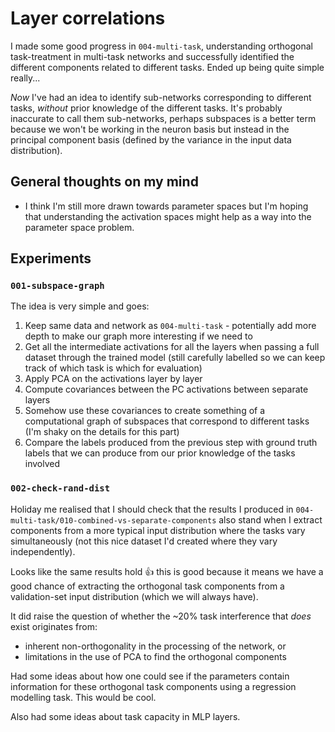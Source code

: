 # Layer correlations

I made some good progress in `004-multi-task`, understanding orthogonal task-treatment in multi-task networks and successfully identified the different components related to different tasks. Ended up being quite simple really...

_Now_ I've had an idea to identify sub-networks corresponding to different tasks, _without_ prior knowledge of the different tasks. It's probably inaccurate to call them sub-networks, perhaps subspaces is a better term because we won't be working in the neuron basis but instead in the principal component basis (defined by the variance in the input data distribution).

## General thoughts on my mind

- I think I'm still more drawn towards parameter spaces but I'm hoping that understanding the activation spaces might help as a way into the parameter space problem.

## Experiments

### `001-subspace-graph`

The idea is very simple and goes:

1. Keep same data and network as `004-multi-task` - potentially add more depth to make our graph more interesting if we need to
1. Get all the intermediate activations for all the layers when passing a full dataset through the trained model (still carefully labelled so we can keep track of which task is which for evaluation)
1. Apply PCA on the activations layer by layer
1. Compute covariances between the PC activations between separate layers
1. Somehow use these covariances to create something of a computational graph of subspaces that correspond to different tasks (I'm shaky on the details for this part)
1. Compare the labels produced from the previous step with ground truth labels that we can produce from our prior knowledge of the tasks involved

### `002-check-rand-dist`

Holiday me realised that I should check that the results I produced in `004-multi-task/010-combined-vs-separate-components` also stand when I extract components from a more typical input distribution where the tasks vary simultaneously (not this nice dataset I'd created where they vary independently).

Looks like the same results hold 👍 this is good because it means we have a good chance of extracting the orthogonal task components from a validation-set input distribution (which we will always have).

It did raise the question of whether the ~20% task interference that _does_ exist originates from:

- inherent non-orthogonality in the processing of the network, or
- limitations in the use of PCA to find the orthogonal components

Had some ideas about how one could see if the parameters contain information for these orthogonal task components using a regression modelling task. This would be cool.

Also had some ideas about task capacity in MLP layers.
